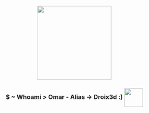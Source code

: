 <p align="center" whidth="300">
  <img align="center" width="200" src="https://user-images.githubusercontent.com/109915316/208697223-cda5ffc4-8d50-42a8-923e-72f490425e01.jpg"/>
  <h3 align="center"> $ ~ Whoami > Omar - Alias -> Droix3d :)  </3>
 <img align="center" width="50" src="https://user-images.githubusercontent.com/109915316/208700640-7d29b027-e6bd-443e-96c1-3703b4bdc321.png"/> 
 </p>
  
